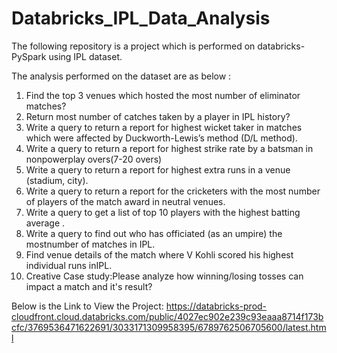 # Databricks_IPL_Data_Analysis

The following repository is a project which is performed on databricks-PySpark using IPL dataset.


The analysis performed on the dataset are as below :
1. Find the top 3 venues which hosted the most number of eliminator matches?
2. Return most number of catches taken by a player in IPL history?
3. Write a query to return a report for highest wicket taker in matches which were affected by Duckworth-Lewis’s method (D/L method).
4. Write a query to return a report for highest strike rate by a batsman in nonpowerplay overs(7-20 overs)
5. Write a query to return a report for highest extra runs in a venue (stadium, city).
6. Write a query to return a report for the cricketers with the most number of players of the match award in neutral venues.
7. Write a query to get a list of top 10 players with the highest batting average .
8. Write a query to find out who has officiated (as an umpire) the mostnumber of matches in IPL.
9. Find venue details of the match where V Kohli scored his highest individual runs inIPL.
10. Creative Case study:Please analyze how winning/losing tosses can impact a match and it's result?


Below is the Link to View the Project:
https://databricks-prod-cloudfront.cloud.databricks.com/public/4027ec902e239c93eaaa8714f173bcfc/3769536471622691/3033171309958395/6789762506705600/latest.html
